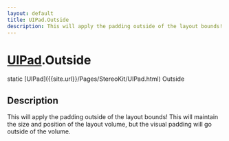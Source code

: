 ```yaml
---
layout: default
title: UIPad.Outside
description: This will apply the padding outside of the layout bounds! This will maintain the size and position of the layout volume, but the visual padding will go outside of the volume.
---
```

# [UIPad]({{site.url}}/Pages/StereoKit/UIPad.html).Outside

<div class='signature' markdown='1'>
static [UIPad]({{site.url}}/Pages/StereoKit/UIPad.html) Outside
</div>

## Description
This will apply the padding outside of the layout bounds!
This will maintain the size and position of the layout volume, but
the visual padding will go outside of the volume.

